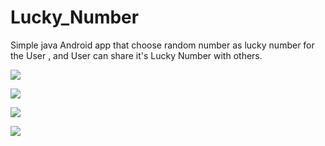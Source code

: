 # Lucky_Number
Simple java Android app that choose random number as lucky number for the User , and User can share it's Lucky Number with others.



![](/img/1679155680801.JPG)






![](/img/1679155680797.JPG)





![](/img/1679155680793.JPG)





![](/img/1679155680790.JPG)
